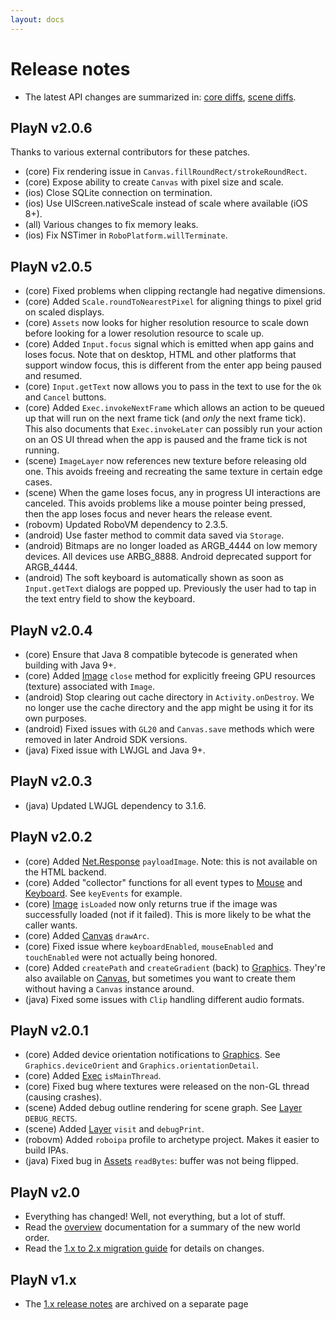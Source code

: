 ```yaml
---
layout: docs
---
```


# Release notes

* The latest API changes are summarized in: [core diffs], [scene diffs].

## PlayN v2.0.6
Thanks to various external contributors for these patches.
* (core) Fix rendering issue in `Canvas.fillRoundRect/strokeRoundRect`.
* (core) Expose ability to create `Canvas` with pixel size and scale.
* (ios) Close SQLite connection on termination.
* (ios) Use UIScreen.nativeScale instead of scale where available (iOS 8+).
* (all) Various changes to fix memory leaks.
* (ios) Fix NSTimer in `RoboPlatform.willTerminate`.

## PlayN v2.0.5
* (core) Fixed problems when clipping rectangle had negative dimensions.
* (core) Added `Scale.roundToNearestPixel` for aligning things to pixel grid on scaled displays.
* (core) `Assets` now looks for higher resolution resource to scale down before looking for a
  lower resolution resource to scale up.
* (core) Added `Input.focus` signal which is emitted when app gains and loses focus. Note that on
  desktop, HTML and other platforms that support window focus, this is different from the enter app
  being paused and resumed.
* (core) `Input.getText` now allows you to pass in the text to use for the `Ok` and `Cancel`
  buttons.
* (core) Added `Exec.invokeNextFrame` which allows an action to be queued up that will run on the
  next frame tick (and _only_ the next frame tick). This also documents that `Exec.invokeLater` can
  possibly run your action on an OS UI thread when the app is paused and the frame tick is not
  running.
* (scene) `ImageLayer` now references new texture before releasing old one. This avoids freeing and
  recreating the same texture in certain edge cases.
* (scene) When the game loses focus, any in progress UI interactions are canceled. This avoids
  problems like a mouse pointer being pressed, then the app loses focus and never hears the release
  event.
* (robovm) Updated RoboVM dependency to 2.3.5.
* (android) Use faster method to commit data saved via `Storage`.
* (android) Bitmaps are no longer loaded as ARGB_4444 on low memory devices. All devices use
  ARBG_8888. Android deprecated support for ARGB_4444.
* (android) The soft keyboard is automatically shown as soon as `Input.getText` dialogs are popped
  up. Previously the user had to tap in the text entry field to show the keyboard.

## PlayN v2.0.4
* (core) Ensure that Java 8 compatible bytecode is generated when building with Java 9+.
* (core) Added [Image] `close` method for explicitly freeing GPU resources (texture) associated
  with `Image`.
* (android) Stop clearing out cache directory in `Activity.onDestroy`. We no longer use the cache
  directory and the app might be using it for its own purposes.
* (android) Fixed issues with `GL20` and `Canvas.save` methods which were removed in later Android
  SDK versions.
* (java) Fixed issue with LWJGL and Java 9+.

## PlayN v2.0.3
* (java) Updated LWJGL dependency to 3.1.6.

## PlayN v2.0.2
* (core) Added [Net.Response] `payloadImage`. Note: this is not available on the HTML backend.
* (core) Added "collector" functions for all event types to [Mouse] and [Keyboard]. See
  `keyEvents` for example.
* (core) [Image] `isLoaded` now only returns true if the image was successfully loaded (not if it
  failed). This is more likely to be what the caller wants.
* (core) Added [Canvas] `drawArc`.
* (core) Fixed issue where `keyboardEnabled`, `mouseEnabled` and `touchEnabled` were not actually
  being honored.
* (core) Added `createPath` and `createGradient` (back) to [Graphics]. They're also available on
  [Canvas], but sometimes you want to create them without having a `Canvas` instance around.
* (java) Fixed some issues with `Clip` handling different audio formats.

## PlayN v2.0.1
* (core) Added device orientation notifications to [Graphics]. See `Graphics.deviceOrient` and
  `Graphics.orientationDetail`.
* (core) Added [Exec] `isMainThread`.
* (core) Fixed bug where textures were released on the non-GL thread (causing crashes).
* (scene) Added debug outline rendering for scene graph. See [Layer] `DEBUG_RECTS`.
* (scene) Added [Layer] `visit` and `debugPrint`.
* (robovm) Added `roboipa` profile to archetype project. Makes it easier to build IPAs.
* (java) Fixed bug in [Assets] `readBytes`: buffer was not being flipped.

## PlayN v2.0

* Everything has changed! Well, not everything, but a lot of stuff.
* Read the [overview](../overview.html) documentation for a summary of the new world order.
* Read the [1.x to 2.x migration guide](Migrating1xto2x.html) for details on changes.

## PlayN v1.x

* The [1.x release notes](notes-1.x.html) are archived on a separate page

[Assets]: http://playn.io/docs/api/core/playn/core/Assets.html
[Canvas]: http://playn.io/docs/api/core/playn/core/Canvas.html
[Exec]: http://playn.io/docs/api/core/playn/core/Exec.html
[Graphics]: http://playn.io/docs/api/core/playn/core/Graphics.html
[Image]: http://playn.io/docs/api/core/playn/core/Image.html
[Keyboard]: http://playn.io/docs/api/core/playn/core/Keyboard.html
[Layer]: http://playn.io/docs/api/scene/playn/scene/Layer.html
[Mouse]: http://playn.io/docs/api/core/playn/core/Mouse.html
[Net.Response]: http://playn.io/docs/api/core/playn/core/Net.Response.html
[core diffs]: ../api/core/changes.html
[scene diffs]: ../api/scene/changes.html
